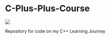 # C-Plus-Plus-Course



<img src="https://img.shields.io/badge/c++-%2300599C.svg?style=for-the-badge&logo=c%2B%2B&logoColor=white">

<p>Repository for code on my C++ Learning Journey</p>
